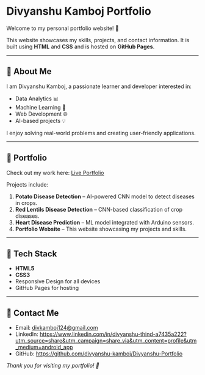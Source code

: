 # Divyanshu Kamboj Portfolio

Welcome to my personal portfolio website! 🌟

This website showcases my skills, projects, and contact information. It is built using **HTML** and **CSS** and is hosted on **GitHub Pages**.

---

## 🔹 About Me
I am Divyanshu Kamboj, a passionate learner and developer interested in:
- Data Analytics 📊
- Machine Learning 🤖
- Web Development 🌐
- AI-based projects 💡

I enjoy solving real-world problems and creating user-friendly applications.

---

## 🔹 Portfolio
Check out my work here: [Live Portfolio](https://divyanshu-kamboj.github.io/Divyanshu-Portfolio/)

Projects include:
1. **Potato Disease Detection** – AI-powered CNN model to detect diseases in crops.
2. **Red Lentils Disease Detection** – CNN-based classification of crop diseases.
3. **Heart Disease Prediction** – ML model integrated with Arduino sensors.
4. **Portfolio Website** – This website showcasing my projects and skills.

---

## 🔹 Tech Stack
- **HTML5**  
- **CSS3**  
- Responsive Design for all devices  
- GitHub Pages for hosting  

---

## 🔹 Contact Me
- Email: divkamboj124@gmail.com  
- LinkedIn: https://www.linkedin.com/in/divyanshu-thind-a7435a222?utm_source=share&utm_campaign=share_via&utm_content=profile&utm_medium=android_app  
- GitHub: https://github.com/divyanshu-kamboj/Divyanshu-Portfolio

*Thank you for visiting my portfolio! 🌟*

